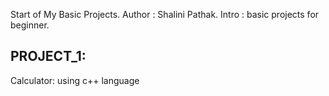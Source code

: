 Start of My Basic Projects.
Author : Shalini Pathak.
Intro : basic projects for beginner.
## PROJECT_1:
Calculator: using c++ language

